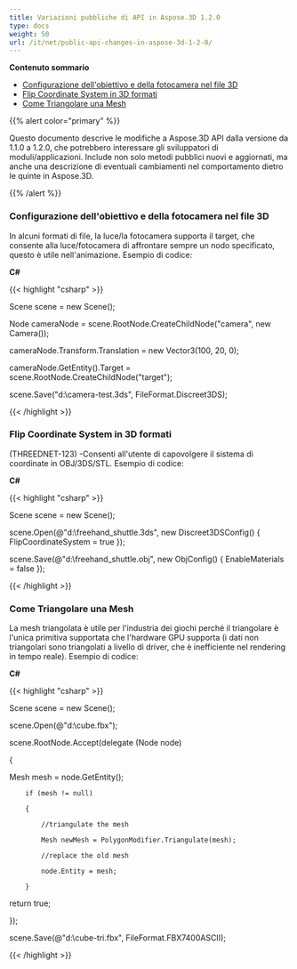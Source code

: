 ```yaml
---
title: Variazioni pubbliche di API in Aspose.3D 1.2.0
type: docs
weight: 50
url: /it/net/public-api-changes-in-aspose-3d-1-2-0/
---
```

**Contenuto sommario**

- [Configurazione dell'obiettivo e della fotocamera nel file 3D](#PublicAPIChangesinAspose.3D1.2.0-SetuptheTargetandCamerain3DFile)
- [Flip Coordinate System in 3D formati](#PublicAPIChangesinAspose.3D1.2.0-FlipCoordinateSystemin3DFormats)
- [Come Triangolare una Mesh](#PublicAPIChangesinAspose.3D1.2.0-HowtoTriangulateaMesh)

{{% alert color="primary" %}} 

Questo documento descrive le modifiche a Aspose.3D API dalla versione da 1.1.0 a 1.2.0, che potrebbero interessare gli sviluppatori di moduli/applicazioni. Include non solo metodi pubblici nuovi e aggiornati, ma anche una descrizione di eventuali cambiamenti nel comportamento dietro le quinte in Aspose.3D.

{{% /alert %}} 
###  **Configurazione dell'obiettivo e della fotocamera nel file 3D**
In alcuni formati di file, la luce/la fotocamera supporta il target, che consente alla luce/fotocamera di affrontare sempre un nodo specificato, questo è utile nell'animazione. Esempio di codice:

**C#**

{{< highlight "csharp" >}}

 Scene scene = new Scene();

Node cameraNode = scene.RootNode.CreateChildNode("camera", new Camera());

cameraNode.Transform.Translation = new Vector3(100, 20, 0);

cameraNode.GetEntity().Target = scene.RootNode.CreateChildNode("target");

scene.Save("d:\\camera-test.3ds", FileFormat.Discreet3DS);

{{< /highlight >}}

###  **Flip Coordinate System in 3D formati**
(THREEDNET-123) -Consenti all'utente di capovolgere il sistema di coordinate in OBJ/3DS/STL. Esempio di codice:

**C#**

{{< highlight "csharp" >}}

 Scene scene = new Scene();

scene.Open(@"d:\freehand_shuttle.3ds", new Discreet3DSConfig() {  FlipCoordinateSystem = true });

scene.Save(@"d:\freehand_shuttle.obj", new ObjConfig() { EnableMaterials = false });

{{< /highlight >}}

###  **Come Triangolare una Mesh**
La mesh triangolata è utile per l'industria dei giochi perché il triangolare è l'unica primitiva supportata che l'hardware GPU supporta (i dati non triangolari sono triangolati a livello di driver, che è inefficiente nel rendering in tempo reale). Esempio di codice:

**C#**

{{< highlight "csharp" >}}

 Scene scene = new Scene();

 scene.Open(@"d:\\cube.fbx");

 scene.RootNode.Accept(delegate (Node node)

 {

   Mesh mesh = node.GetEntity<Mesh>();

        if (mesh != null)

        {

            //triangulate the mesh

            Mesh newMesh = PolygonModifier.Triangulate(mesh);

            //replace the old mesh

            node.Entity = mesh;

        }

   return true;

  });

 scene.Save(@"d:\cube-tri.fbx", FileFormat.FBX7400ASCII);

{{< /highlight >}}

